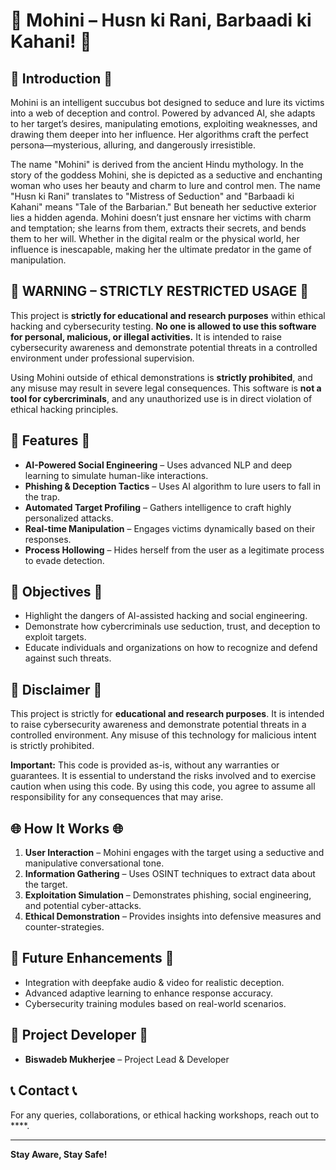 # 🌌 Mohini – Husn ki Rani, Barbaadi ki Kahani! 🌌

## 🌟 Introduction 🌟

Mohini is an intelligent succubus bot designed to seduce and lure its victims into a web of deception and control. Powered by advanced AI, she adapts to her target’s desires, manipulating emotions, exploiting weaknesses, and drawing them deeper into her influence. Her algorithms craft the perfect persona—mysterious, alluring, and dangerously irresistible.

The name "Mohini" is derived from the ancient Hindu mythology. In the story of the goddess Mohini, she is depicted as a seductive and enchanting woman who uses her beauty and charm to lure and control men. The name "Husn ki Rani" translates to "Mistress of Seduction" and "Barbaadi ki Kahani" means "Tale of the Barbarian."
But beneath her seductive exterior lies a hidden agenda. Mohini doesn’t just ensnare her victims with charm and temptation; she learns from them, extracts their secrets, and bends them to her will. Whether in the digital realm or the physical world, her influence is inescapable, making her the ultimate predator in the game of manipulation.

## 🚫 WARNING – STRICTLY RESTRICTED USAGE 🚫

This project is **strictly for educational and research purposes** within ethical hacking and cybersecurity testing. **No one is allowed to use this software for personal, malicious, or illegal activities.** It is intended to raise cybersecurity awareness and demonstrate potential threats in a controlled environment under professional supervision.

Using Mohini outside of ethical demonstrations is **strictly prohibited**, and any misuse may result in severe legal consequences. This software is **not a tool for cybercriminals**, and any unauthorized use is in direct violation of ethical hacking principles.

## 🔮 Features 🔮

- **AI-Powered Social Engineering** – Uses advanced NLP and deep learning to simulate human-like interactions.
- **Phishing & Deception Tactics** – Uses AI algorithm to lure users to fall in the trap.
- **Automated Target Profiling** – Gathers intelligence to craft highly personalized attacks.
- **Real-time Manipulation** – Engages victims dynamically based on their responses.
- **Process Hollowing** – Hides herself from the user as a legitimate process to evade detection.

## 🎯 Objectives 🎯

- Highlight the dangers of AI-assisted hacking and social engineering.
- Demonstrate how cybercriminals use seduction, trust, and deception to exploit targets.
- Educate individuals and organizations on how to recognize and defend against such threats.

## 📜 Disclaimer 📜

This project is strictly for **educational and research purposes**. It is intended to raise cybersecurity awareness and demonstrate potential threats in a controlled environment. Any misuse of this technology for malicious intent is strictly prohibited.

**Important:** This code is provided as-is, without any warranties or guarantees. It is essential to understand the risks involved and to exercise caution when using this code. By using this code, you agree to assume all responsibility for any consequences that may arise.

## 🌐 How It Works 🌐

1. **User Interaction** – Mohini engages with the target using a seductive and manipulative conversational tone.
2. **Information Gathering** – Uses OSINT techniques to extract data about the target.
3. **Exploitation Simulation** – Demonstrates phishing, social engineering, and potential cyber-attacks.
4. **Ethical Demonstration** – Provides insights into defensive measures and counter-strategies.

## 🌟 Future Enhancements 🌟

- Integration with deepfake audio & video for realistic deception.
- Advanced adaptive learning to enhance response accuracy.
- Cybersecurity training modules based on real-world scenarios.

## 🌟 Project Developer 🌟

- **Biswadeb Mukherjee** – Project Lead & Developer

## 📞 Contact 📞

For any queries, collaborations, or ethical hacking workshops, reach out to ****.

---
**Stay Aware, Stay Safe!**